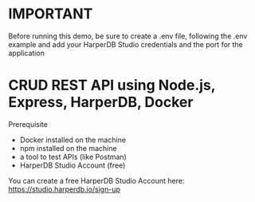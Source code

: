 # IMPORTANT

Before running this demo, be sure to create a .env file, following the .env example and add your HarperDB Studio credentials and the port for the application 

# CRUD REST API using Node.js, Express, HarperDB, Docker

Prerequisite
- Docker installed on the machine
- npm installed on the machine
- a tool to test APIs (like Postman)
- HarperDB Studio Account (free)

You can create a free HarperDB Studio Account here: https://studio.harperdb.io/sign-up 